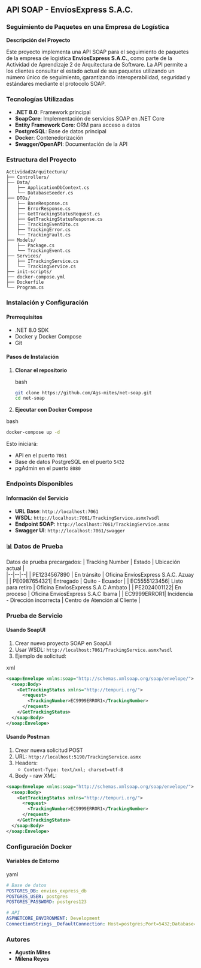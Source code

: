 ## API SOAP - EnvíosExpress S.A.C.
### Seguimiento de Paquetes en una Empresa de Logística
**Descripción del Proyecto**

Este proyecto implementa una API SOAP para el seguimiento de paquetes de la empresa de logística **EnvíosExpress S.A.C.**, como parte de la Actividad de Aprendizaje 2 de Arquitectura de Software.
La API permite a los clientes consultar el estado actual de sus paquetes utilizando un número único de seguimiento, garantizando interoperabilidad, seguridad y estándares mediante el protocolo SOAP.

### Tecnologías Utilizadas

-   **.NET 8.0**: Framework principal
-   **SoapCore**: Implementación de servicios SOAP en .NET Core
-   **Entity Framework Core**: ORM para acceso a datos
-   **PostgreSQL**: Base de datos principal
-   **Docker**: Contenedorización 
-   **Swagger/OpenAPI**: Documentación de la API

### Estructura del Proyecto
```
Actividad2Arquitectura/
├── Controllers/          
├── Data/                 
│   ├── ApplicationDbContext.cs
│   └── DatabaseSeeder.cs
├── DTOs/                 
│   ├── BaseResponse.cs
│   ├── ErrorResponse.cs
│   ├── GetTrackingStatusRequest.cs
│   ├── GetTrackingStatusResponse.cs
│   ├── TrackingEventDto.cs
│   ├── TrackingError.cs
│   └── TrackingFault.cs
├── Models/          
│   ├── Package.cs
│   └── TrackingEvent.cs
├── Services/        
│   ├── ITrackingService.cs
│   └── TrackingService.cs
├── init-scripts/        
├── docker-compose.yml   
├── Dockerfile           
└── Program.cs           
```
### Instalación y Configuración

#### Prerrequisitos

-   .NET 8.0 SDK
-   Docker y Docker Compose
-   Git
#### Pasos de Instalación

1.  **Clonar el repositorio**
    
    bash
    
    ```bash
    git clone https://github.com/Ags-mites/net-soap.git
    cd net-soap
    ```
    
2. **Ejecutar con Docker Compose**

bash

```bash
docker-compose up -d
```

Esto iniciará:
-   API en el puerto `7061`
-   Base de datos PostgreSQL en el puerto `5432`
-   pgAdmin en el puerto `8080`

### Endpoints Disponibles

#### Información del Servicio

-   **URL Base**: `http://localhost:7061`
-   **WSDL**: `http://localhost:7061/TrackingService.asmx?wsdl`
-   **Endpoint SOAP**: `http://localhost:7061/TrackingService.asmx`
-   **Swagger UI**: `http://localhost:7061/swagger`



### 📊 Datos de Prueba
Datos de prueba precargados:
| Tracking Number | Estado | Ubicación actual |  
|--|--|--|
| PE1234567890 | En tránsito | Oficina EnvíosExpress S.A.C. Azuay |
| PE0987654321| Entregado | Quito - Ecuador |
| EC5555123456| Listo para retiro | Oficina EnvíosExpress S.A.C Ambato |
| PE2024001122| En proceso | Oficina EnvíosExpress S.A.C Ibarra |
| EC9999ERROR1| Incidencia - Dirección incorrecta | Centro de Atención al Cliente |

### Prueba de Servicio

#### Usando SoapUI

1.  Crear nuevo proyecto SOAP en SoapUI
2.  Usar WSDL: `http://localhost:7061/TrackingService.asmx?wsdl`
3.  Ejemplo de solicitud:

xml

```xml
<soap:Envelope xmlns:soap="http://schemas.xmlsoap.org/soap/envelope/">
  <soap:Body>
    <GetTrackingStatus xmlns="http://tempuri.org/">
      <request>
        <TrackingNumber>EC9999ERROR1</TrackingNumber>
      </request>
    </GetTrackingStatus>
  </soap:Body>
</soap:Envelope>
```

#### Usando Postman

1.  Crear nueva solicitud POST
2.  URL: `http://localhost:5190/TrackingService.asmx`
3.  Headers:
    -   `Content-Type: text/xml; charset=utf-8`
4.  Body - raw XML:

```xml
<soap:Envelope xmlns:soap="http://schemas.xmlsoap.org/soap/envelope/">
  <soap:Body>
    <GetTrackingStatus xmlns="http://tempuri.org/">
      <request>
        <TrackingNumber>EC9999ERROR1</TrackingNumber>
      </request>
    </GetTrackingStatus>
  </soap:Body>
</soap:Envelope>
```

### Configuración Docker

#### Variables de Entorno

yaml

```yaml
# Base de datos
POSTGRES_DB: envios_express_db
POSTGRES_USER: postgres
POSTGRES_PASSWORD: postgres123

# API
ASPNETCORE_ENVIRONMENT: Development
ConnectionStrings__DefaultConnection: Host=postgres;Port=5432;Database=envios_express_db;Username=postgres;Password=postgres123
```

### Autores

-   **Agustín Mites** 
-   **Milena Reyes** 
